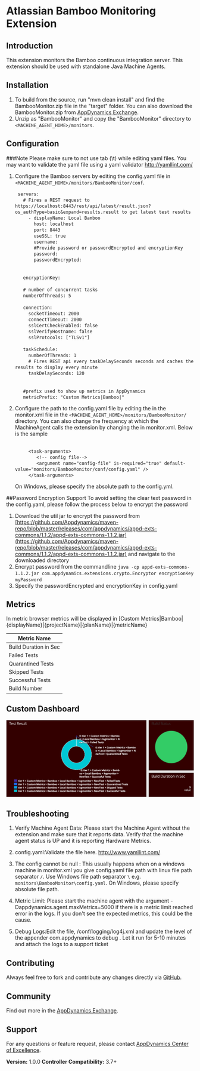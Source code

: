 Atlassian Bamboo Monitoring Extension
====================================

## Introduction ##

This extension monitors the Bamboo continuous integration server. This extension should be used with standalone Java Machine Agents.


## Installation ##

1. To build from the source, run "mvn clean install" and find the BambooMonitor.zip file in the "target" folder.
   You can also download the BambooMonitor.zip from [AppDynamics Exchange][].
2. Unzip as "BambooMonitor" and copy the "BambooMonitor" directory to `<MACHINE_AGENT_HOME>/monitors`.

## Configuration ##

###Note
Please make sure to not use tab (\t) while editing yaml files. You may want to validate the yaml file using a yaml validator http://yamllint.com/

1. Configure the Bamboo servers by editing the config.yaml file in `<MACHINE_AGENT_HOME>/monitors/BambooMonitor/conf`.

     ```
      servers:
        # Fires a REST request to https://localhost:8443/rest/api/latest/result.json?os_authType=basic&expand=results.result to get latest test results
          - displayName: Local Bamboo
            host: localhost
            port: 8443
            useSSL: true
            username:
            #Provide password or passwordEncrypted and encryptionKey
            password:
            passwordEncrypted:


        encryptionKey:

        # number of concurrent tasks
        numberOfThreads: 5

        connection:
          socketTimeout: 2000
          connectTimeout: 2000
          sslCertCheckEnabled: false
          sslVerifyHostname: false
          sslProtocols: ["TLSv1"]

        taskSchedule:
          numberOfThreads: 1
          # Fires REST api every taskDelaySeconds seconds and caches the results to display every minute
          taskDelaySeconds: 120


        #prefix used to show up metrics in AppDynamics
        metricPrefix: "Custom Metrics|Bamboo|"  
    ```


2. Configure the path to the config.yaml file by editing the <task-arguments> in the monitor.xml file in the `<MACHINE_AGENT_HOME>/monitors/BambooMonitor/` directory.
You can also change the frequency at which the MachineAgent calls the extension by changing the <execution-frequency-in-seconds> in monitor.xml. Below is the sample

    ```

         <task-arguments>
            <!-- config file-->
            <argument name="config-file" is-required="true" default-value="monitors/BambooMonitor/conf/config.yaml" />
         </task-arguments>

    ```

    On Windows, please specify the absolute path to the config.yml.
    
##Password Encryption Support
To avoid setting the clear text password in the config.yaml, please follow the process below to encrypt the password

1. Download the util jar to encrypt the password from [https://github.com/Appdynamics/maven-repo/blob/master/releases/com/appdynamics/appd-exts-commons/1.1.2/appd-exts-commons-1.1.2.jar](https://github.com/Appdynamics/maven-repo/blob/master/releases/com/appdynamics/appd-exts-commons/1.1.2/appd-exts-commons-1.1.2.jar) and navigate to the downloaded directory
2. Encrypt password from the commandline
`java -cp appd-exts-commons-1.1.2.jar com.appdynamics.extensions.crypto.Encryptor encryptionKey myPassword`
3. Specify the passwordEncrypted and encryptionKey in config.yaml    

## Metrics

In metric browser metrics will be displayed in [Custom Metrics|Bamboo|{displayName}|{projectName}|{planName}|{metricName}

|Metric Name            	|
|------------------------------	|
|Build Duration in Sec				|	
|Failed Tests					|
|Quarantined Tests					|
|Skipped Tests    | 
|Successful Tests    | 
|Build Number    | 

## Custom Dashboard ##
![](https://github.com/Appdynamics/bamboo-monitoring-extension/blob/master/Bamboo_Dashboard.png?raw=true)

## Troubleshooting ##

1. Verify Machine Agent Data: Please start the Machine Agent without the extension and make sure that it reports data.
   Verify that the machine agent status is UP and it is reporting Hardware Metrics.

2. config.yaml:Validate the file here. http://www.yamllint.com/

3. The config cannot be null :
   This usually happens when on a windows machine in monitor.xml you give config.yaml file path with linux file path separator `/`.
   Use Windows file path separator `\` e.g. `monitors\BambooMonitor\config.yaml`. On Windows, please specify absolute file path.

4. Metric Limit: Please start the machine agent with the argument -Dappdynamics.agent.maxMetrics=5000 if there is a metric limit reached
   error in the logs. If you don't see the expected metrics, this could be the cause.

5. Debug Logs:Edit the file, /conf/logging/log4j.xml and update the level of the appender com.appdynamics to debug .
   Let it run for 5-10 minutes and attach the logs to a support ticket

## Contributing ##

Always feel free to fork and contribute any changes directly via [GitHub][].

## Community ##

Find out more in the [AppDynamics Exchange][].

## Support ##

For any questions or feature request, please contact [AppDynamics Center of Excellence][].

**Version:** 1.0.0
**Controller Compatibility:** 3.7+


[Github]: https://github.com/Appdynamics/bamboo-monitoring-extension
[AppDynamics Exchange]: http://community.appdynamics.com/t5/AppDynamics-eXchange/idb-p/extensions
[AppDynamics Center of Excellence]: mailto:help@appdynamics.com

